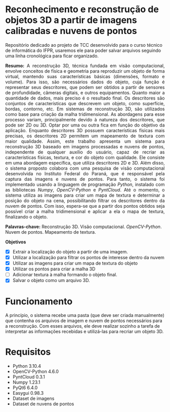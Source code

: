 # Reconhecimento e reconstrução de objetos 3D a partir de imagens calibradas e nuvens de pontos

Repositório dedicado ao projeto de TCC desenvolvido para o curso técnico de informática do IFPR, usaremos ele para poder salvar arquivos seguindo uma linha cronológica para ficar organizado.

<p align="justify"><b>Resumo:</b> A reconstrução 3D, técnica fundada em visão computacional, envolve conceitos de física e geometria para reproduzir um objeto de forma virtual, mantendo suas características básicas (dimensões, formato e volume). Para isso, são necessários dados do objeto, cuja função é representar seus descritores, que podem ser obtidos a partir de sensores de profundidade, câmeras digitais, e outros equipamentos. Quanto maior a quantidade de dados, mais preciso é o resultado final. Os descritores são conjuntos de características que descrevem um objeto, como superfície, bordas, contorno, etc. Em sistemas de reconstrução 3D, são utilizados como base para criação da malha tridimensional. As abordagens para esse processo variam, principalmente devido à natureza dos descritores, que pode ser 2D ou 3D. Optar por uma ou outra fica em função do objetivo da aplicação. Enquanto descritores 3D possuem características físicas mais precisas, os descritores 2D permitem um mapeamento de textura com maior qualidade. Assim, este trabalho apresenta um sistema para reconstrução 3D baseado em imagens processadas e nuvens de pontos, independente de qualquer auxílio do usuário, capaz de recriar as características físicas, textura, e cor do objeto com qualidade. Ele consiste em uma abordagem específica, que utiliza descritores 2D e 3D. Além disso, o sistema proposto colabora com uma pesquisa de visão computacional desenvolvida no Instituto Federal do Paraná, que é responsável pela captura das imagens e nuvens de pontos. Para tanto, o sistema foi implementado usando a linguagem de programação <i>Python</i>, instalado com as bibliotecas <i>Numpy</i>, <i>OpenCV-Python</i> e <i>PyntCloud</i>. Até o momento, o sistema utiliza as imagens para criar um mapa de textura e determinar a posição do objeto na cena, possibilitando filtrar os descritores dentro da nuvem de pontos. Com isso, espera-se que a partir dos pontos obtidos seja possível criar a malha tridimensional e aplicar a ela o mapa de textura, finalizando o objeto.</p>

<b>Palavras-chave:</b> Reconstrução 3D. Visão computacional. <i>OpenCV-Python</i>. Nuvem de pontos. Mapeamento de textura. <br>

**Objetivos**

- [x] Extrair a localização do objeto a partir de uma imagem.
- [x] Utilizar a localização para filtrar os pontos de interesse dentro da nuvem
- [x] Utilizar as imagens para criar um mapa de textura do objeto
- [x] Utilizar os pontos para criar a malha 3D
- [ ] Adicionar textura à malha formando o objeto final.
- [x] Salvar o objeto como um arquivo 3D.

# Funcionamento

A princípio, o sistema recebe uma pasta (que deve ser criada manualmente) que contenha os arquivos de imagem e nuvem de pontos necessários para a reconstrução. Com esses arquivos, ele deve realizar sozinho a tarefa de interpretar as informações recebidas e utilizá-las para recriar um objeto 3D. 

# Requisitos

<ul>
  <li>Python 3.10.4</li>
  <li>OpenCV-Python 4.6.0</li>
  <li>PyntCloud 0.3.1</li>
  <li>Numpy 1.23.1</li>
  <li>PyQt6 6.4.0</li>
  <li>Easygui 0.98.3</li>
  <li>Dataset de imagens</li>
  <li>Dataset de nuvens de pontos</li>
</ul>
